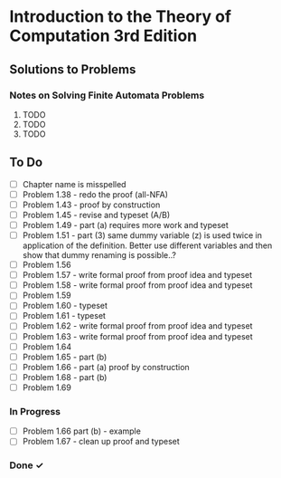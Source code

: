 # Introduction to the Theory of Computation 3rd Edition

## Solutions to Problems

### Notes on Solving Finite Automata Problems

1. TODO
1. TODO
1. TODO

## To Do

- [ ] Chapter name is misspelled
- [ ] Problem 1.38 - redo the proof (all-NFA)
- [ ] Problem 1.43 - proof by construction
- [ ] Problem 1.45 - revise and typeset (A/B)
- [ ] Problem 1.49 - part (a) requires more work and typeset
- [ ] Problem 1.51 - part (3) same dummy variable (z) is used twice in application of the definition. Better use different variables and then show that dummy renaming is possible..?
- [ ] Problem 1.56
- [ ] Problem 1.57 - write formal proof from proof idea and typeset
- [ ] Problem 1.58 - write formal proof from proof idea and typeset
- [ ] Problem 1.59
- [ ] Problem 1.60 - typeset
- [ ] Problem 1.61 - typeset
- [ ] Problem 1.62 - write formal proof from proof idea and typeset
- [ ] Problem 1.63 - write formal proof from proof idea and typeset
- [ ] Problem 1.64
- [ ] Problem 1.65 - part (b)
- [ ] Problem 1.66 - part (a) proof by construction
- [ ] Problem 1.68 - part (b)
- [ ] Problem 1.69

### In Progress

- [ ] Problem 1.66 part (b) - example
- [ ] Problem 1.67 - clean up proof and typeset

### Done ✓

